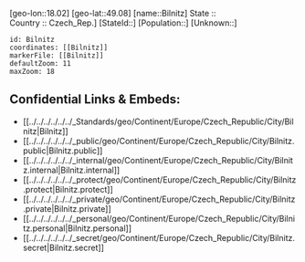 ﻿---
location: [49.08,18.02] 
mapzoom: [7,12] 
mapmarker: city 
type: City
tags:
- geo/City


SpocWebEntityId: 29187
isDeleted: false
confidential: public

---
[geo-lon::18.02] 
[geo-lat::49.08] 
[name::Bilnitz] 
State ::  
Country :: Czech_Rep.] 
[StateId::] 
[Population::] 
[Unknown::] 


```leaflet
id: Bilnitz
coordinates: [[Bilnitz]] 
markerFile: [[Bilnitz]] 
defaultZoom: 11 
maxZoom: 18
```


## Confidential Links & Embeds: 
- [[../../../../../../_Standards/geo/Continent/Europe/Czech_Republic/City/Bilnitz|Bilnitz]] 
- [[../../../../../../_public/geo/Continent/Europe/Czech_Republic/City/Bilnitz.public|Bilnitz.public]] 
- [[../../../../../../_internal/geo/Continent/Europe/Czech_Republic/City/Bilnitz.internal|Bilnitz.internal]] 
- [[../../../../../../_protect/geo/Continent/Europe/Czech_Republic/City/Bilnitz.protect|Bilnitz.protect]] 
- [[../../../../../../_private/geo/Continent/Europe/Czech_Republic/City/Bilnitz.private|Bilnitz.private]] 
- [[../../../../../../_personal/geo/Continent/Europe/Czech_Republic/City/Bilnitz.personal|Bilnitz.personal]] 
- [[../../../../../../_secret/geo/Continent/Europe/Czech_Republic/City/Bilnitz.secret|Bilnitz.secret]] 
